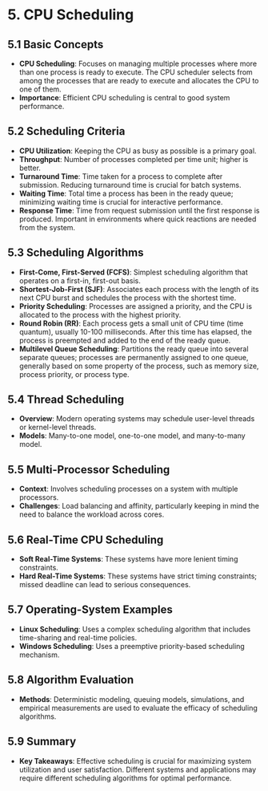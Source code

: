 # 5. CPU Scheduling
## 5.1 Basic Concepts
- **CPU Scheduling**: Focuses on managing multiple processes where more than one process is ready to execute. The CPU scheduler selects from among the processes that are ready to execute and allocates the CPU to one of them.
- **Importance**: Efficient CPU scheduling is central to good system performance.

## 5.2 Scheduling Criteria
- **CPU Utilization**: Keeping the CPU as busy as possible is a primary goal.
- **Throughput**: Number of processes completed per time unit; higher is better.
- **Turnaround Time**: Time taken for a process to complete after submission. Reducing turnaround time is crucial for batch systems.
- **Waiting Time**: Total time a process has been in the ready queue; minimizing waiting time is crucial for interactive performance.
- **Response Time**: Time from request submission until the first response is produced. Important in environments where quick reactions are needed from the system.

## 5.3 Scheduling Algorithms
- **First-Come, First-Served (FCFS)**: Simplest scheduling algorithm that operates on a first-in, first-out basis.
- **Shortest-Job-First (SJF)**: Associates each process with the length of its next CPU burst and schedules the process with the shortest time.
- **Priority Scheduling**: Processes are assigned a priority, and the CPU is allocated to the process with the highest priority.
- **Round Robin (RR)**: Each process gets a small unit of CPU time (time quantum), usually 10-100 milliseconds. After this time has elapsed, the process is preempted and added to the end of the ready queue.
- **Multilevel Queue Scheduling**: Partitions the ready queue into several separate queues; processes are permanently assigned to one queue, generally based on some property of the process, such as memory size, process priority, or process type.

## 5.4 Thread Scheduling
- **Overview**: Modern operating systems may schedule user-level threads or kernel-level threads.
- **Models**: Many-to-one model, one-to-one model, and many-to-many model.

## 5.5 Multi-Processor Scheduling
- **Context**: Involves scheduling processes on a system with multiple processors.
- **Challenges**: Load balancing and affinity, particularly keeping in mind the need to balance the workload across cores.

## 5.6 Real-Time CPU Scheduling
- **Soft Real-Time Systems**: These systems have more lenient timing constraints.
- **Hard Real-Time Systems**: These systems have strict timing constraints; missed deadline can lead to serious consequences.

## 5.7 Operating-System Examples
- **Linux Scheduling**: Uses a complex scheduling algorithm that includes time-sharing and real-time policies.
- **Windows Scheduling**: Uses a preemptive priority-based scheduling mechanism.

## 5.8 Algorithm Evaluation
- **Methods**: Deterministic modeling, queuing models, simulations, and empirical measurements are used to evaluate the efficacy of scheduling algorithms.

## 5.9 Summary
- **Key Takeaways**: Effective scheduling is crucial for maximizing system utilization and user satisfaction. Different systems and applications may require different scheduling algorithms for optimal performance.
